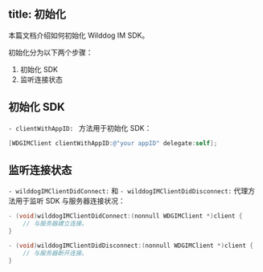 title: 初始化
---

本篇文档介绍如何初始化 Wilddog IM SDK。

初始化分为以下两个步骤：
1. 初始化 SDK
2. 监听连接状态

## 初始化 SDK

`- clientWithAppID: ` 方法用于初始化 SDK：

```objectivec
[WDGIMClient clientWithAppID:@"your appID" delegate:self];

```

## 监听连接状态

`- wilddogIMClientDidConnect:` 和 `- wilddogIMClientDidDisconnect:` 代理方法用于监听 SDK 与服务器连接状况：
```objectivec
- (void)wilddogIMClientDidConnect:(nonnull WDGIMClient *)client {
	// 与服务器建立连接。
}

- (void)wilddogIMClientDidDisconnect:(nonnull WDGIMClient *)client {
	// 与服务器断开连接。
}
  
```


